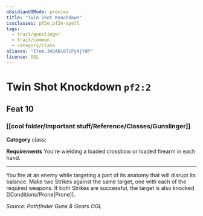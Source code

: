 ```yaml
---
obsidianUIMode: preview
title: "Twin Shot Knockdown"
cssclasses: pf2e,pf2e-spell
tags:
  - trait/gunslinger
  - trait/common
  - category/class
aliases: "Item.34DABi6TcPy4jYdP"
license: OGL
---
```

# Twin Shot Knockdown `pf2:2`
## Feat 10
### [[cool folder/Important stuff/Reference/Classes/Gunslinger]]

**Category** class; 




**Requirements** You're wielding a loaded crossbow or loaded firearm in each hand.

* * *

You fire at an enemy while targeting a part of its anatomy that will disrupt its balance. Make two Strikes against the same target, one with each of the required weapons. If both Strikes are successful, the target is also knocked [[Conditions/Prone|Prone]].

*Source: Pathfinder Guns & Gears*
*OGL*